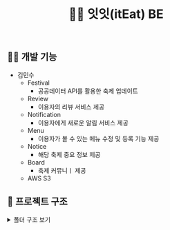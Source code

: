 <div align=center>
	<span id="top">
	<h1>🎉🎪 잇잇(itEat) BE</h1><br>
  </span>
</div>


## 🧑‍💻 개발 기능 
- 김민수
  - Festival
    - 공공데이터 API를 활용한 축제 업데이트
  - Review
    - 이용자의 리뷰 서비스 제공
  - Notification
    - 이용자에게 새로운 알림 서비스 제공
  - Menu
    - 이용자가 볼 수 있는 메뉴 수정 및 등록 기능 제공
  - Notice
    - 해당 축제 중요 정보 제공
  - Board
    - 축제 커뮤니ㅣ 제공
  - AWS S3
  
## **📂 프로젝트 구조**
<details>
  <summary>폴더 구조 보기</summary>
<pre>
📦festival-be
 ┣ 📂config
 ┃ ┣ 📜cookieConfig.js
 ┃ ┗ 📜passportConfig.js
 ┣ 📂controllers
 ┃ ┣ 📜boardController.js
 ┃ ┣ 📜boothController.js
 ┃ ┣ 📜commentController.js
 ┃ ┣ 📜festivalController.js
 ┃ ┣ 📜menuController.js
 ┃ ┣ 📜noticeController.js
 ┃ ┣ 📜notificationController.js
 ┃ ┣ 📜participationController.js
 ┃ ┣ 📜payController.js
 ┃ ┣ 📜reviewController.js
 ┃ ┣ 📜userController.js
 ┃ ┗ 📜wishlistController.js
 ┣ 📂middleware
 ┃ ┣ 📂booth
 ┃ ┃ ┗ 📜boothValidation.js
 ┃ ┣ 📂error
 ┃ ┃ ┣ 📜asyncHandler.js
 ┃ ┃ ┗ 📜errorHandler.js
 ┃ ┗ 📂passport
 ┃ ┃ ┗ 📜jwtToken.js
 ┣ 📂prisma
 ┃ ┣ 📂migrations
 ┃ ┃ ┣ 📂20241210120852_review
 ┃ ┃ ┃ ┗ 📜migration.sql
 ┃ ┃ ┗ 📜migration_lock.toml
 ┃ ┣ 📜schema.prisma
 ┃ ┗ 📜seed.js
 ┣ 📂repositorys
 ┃ ┣ 📜boardRepository.js
 ┃ ┣ 📜boothRepository.js
 ┃ ┣ 📜commentRepository.js
 ┃ ┣ 📜festivalRepository.js
 ┃ ┣ 📜menuRepository.js
 ┃ ┣ 📜noticeRepository.js
 ┃ ┣ 📜notificationRepository.js
 ┃ ┣ 📜participationRepository.js
 ┃ ┣ 📜payRepository.js
 ┃ ┣ 📜reviewRepository.js
 ┃ ┣ 📜userRepository.js
 ┃ ┗ 📜wishlistRepository.js
 ┣ 📂router
 ┃ ┣ 📜boardRouter.js
 ┃ ┣ 📜boothRouter.js
 ┃ ┣ 📜commentRouter.js
 ┃ ┣ 📜festivalRouter.js
 ┃ ┣ 📜menuRouter.js
 ┃ ┣ 📜noticeRouter.js
 ┃ ┣ 📜notificationRouter.js
 ┃ ┣ 📜participationRouter.js
 ┃ ┣ 📜payRouter.js
 ┃ ┣ 📜reviewRouter.js
 ┃ ┣ 📜userRouter.js
 ┃ ┗ 📜wishlistRouter.js
 ┣ 📂scheduler
 ┃ ┗ 📜festivalCreate.js
 ┣ 📂services
 ┃ ┣ 📜boardService.js
 ┃ ┣ 📜boothService.js
 ┃ ┣ 📜commentService.js
 ┃ ┣ 📜festivalService.js
 ┃ ┣ 📜menuService.js
 ┃ ┣ 📜noticeService.js
 ┃ ┣ 📜notificationService.js
 ┃ ┣ 📜participationService.js
 ┃ ┣ 📜payService.js
 ┃ ┣ 📜reviewService.js
 ┃ ┣ 📜userService.js
 ┃ ┗ 📜wishlistService.js
 ┣ 📂utils
 ┃ ┣ 📜checkUser.js
 ┃ ┗ 📜prismaClient.js
 ┣ 📜README.md
 ┣ 📜app.js
 ┣ 📜package-lock.json
 ┣ 📜package.json  
</pre>
</details>
